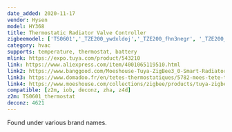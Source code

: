 ```yaml
---
date_added: 2020-11-17
vendor: Hysen
model: HY368
title: Thermostatic Radiator Valve Controller
zigbeemodel: ['TS0601','_TZE200_ywdxldoj','_TZE200_fhn3negr', '_TZE200_8whxpsiw']
category: hvac
supports: temperature, thermostat, battery
mlink: https://expo.tuya.com/product/543210
link: https://www.aliexpress.com/item/4001065119510.html
link2: https://www.banggood.com/Moeshouse-Tuya-ZigBee3_0-Smart-Radiator-Actuator-Programmable-Thermostatic-Radiator-Valve-Temperature-Controller-Voice-Control-via-Alexa-p-1741050.html
link3: https://www.domadoo.fr/en/tetes-thermostatiques/5782-moes-tete-thermostatique-intelligente-zigbee-30.html
link4: https://www.moeshouse.com/collections/zigbee/products/tuya-zigbee3-0-new-mini-wifi-radiator-actuator-smart-programmable-thermostat-temperature-trv-controller
compatible: [z2m, iob, deconz, zha, z4d]
z2m: TS0601_thermostat
deconz: 4621
---
```

Found under various brand names.